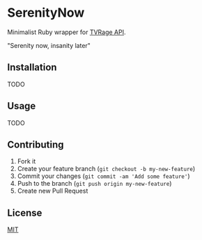 SerenityNow
===========

Minimalist Ruby wrapper for [TVRage API][rage].

"Serenity now, insanity later"


Installation
------------

TODO


Usage
-----

TODO


Contributing
------------

1. Fork it
2. Create your feature branch (`git checkout -b my-new-feature`)
3. Commit your changes (`git commit -am 'Add some feature'`)
4. Push to the branch (`git push origin my-new-feature`)
5. Create new Pull Request


License
-------

[MIT][license]


[rage]: http://services.tvrage.com/
[license]: https://github.com/mtrovilho/serenity_now/blob/master/LICENSE
